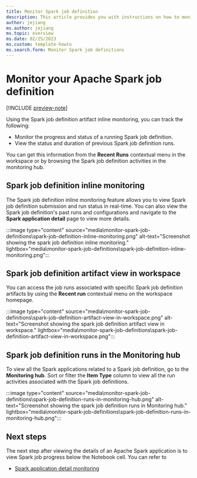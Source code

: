 ```yaml
---
title: Monitor Spark job definition
description: This article provides you with instructions on how to monitor Spark job definition in Microsoft Fabric.
author: jejiang
ms.author: jejiang
ms.topic: overview 
ms.date: 02/25/2023
ms.custom: template-howto
ms.search.form: Monitor Spark job definitions
---
```


# Monitor your Apache Spark job definition

[!INCLUDE [preview-note](../includes/preview-note.md)]

Using the Spark job definition artifact inline monitoring, you can track the following: 

* Monitor the progress and status of a running Spark job definition. 
* View the status and duration of previous Spark job definition runs. 

You can get this information from the **Recent Runs** contextual menu in the workspace or by browsing the Spark job definition activities in the monitoring hub.

## Spark job definition inline monitoring

The Spark job definition inline monitoring feature allows you to view Spark job definition submission and run status in real-time. You can also view the Spark job definition's past runs and configurations and navigate to the **Spark application detail** page to view more details.

:::image type="content" source="media\monitor-spark-job-definitions\spark-job-definition-inline-monitoring.png" alt-text="Screenshot showing the spark job definition inline monitoring." lightbox="media\monitor-spark-job-definitions\spark-job-definition-inline-monitoring.png":::

## Spark job definition artifact view in workspace

You can access the job runs associated with specific Spark job definition artifacts by using the **Recent run** contextual menu on the workspace homepage.

:::image type="content" source="media\monitor-spark-job-definitions\spark-job-definition-artifact-view-in-workspace.png" alt-text="Screenshot showing the spark job definition artifact view in workspace." lightbox="media\monitor-spark-job-definitions\spark-job-definition-artifact-view-in-workspace.png":::

## Spark job definition runs in the Monitoring hub

To view all the Spark applications related to a Spark job definition, go to the **Monitoring hub**.  Sort or filter the **Item Type** column to view all the run activities associated with the Spark job definitions. 

:::image type="content" source="media\monitor-spark-job-definitions\spark-job-definition-runs-in-monitoring-hub.png" alt-text="Screenshot showing the spark job definition runs in Monitoring hub." lightbox="media\monitor-spark-job-definitions\spark-job-definition-runs-in-monitoring-hub.png":::

## Next steps

The next step after viewing the details of an Apache Spark application is to view Spark job progress below the Notebook cell. You can refer to

- [Spark application detail monitoring](spark-detail-monitoring.md)